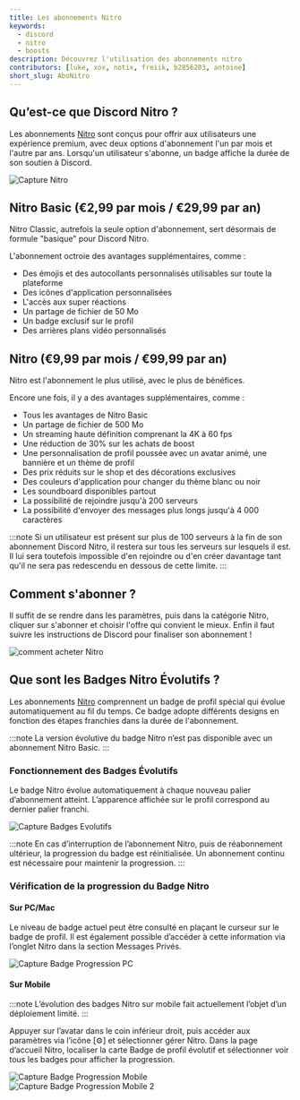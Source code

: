 ```yaml
---
title: Les abonnements Nitro
keywords:
  - discord
  - nitro
  - boosts
description: Découvrez l'utilisation des abonnements nitro
contributors: [luke, xox, notix, freiik, b2856203, antoine]
short_slug: AboNitro
---
```


## Qu’est-ce que Discord Nitro ?
Les abonnements [Nitro](https://discord.com/nitro) sont conçus pour offrir aux utilisateurs une expérience premium, avec deux options d'abonnement l'un par mois et l'autre par ans. Lorsqu'un utilisateur s'abonne, un badge affiche la durée de son soutien à Discord.

![Capture Nitro](https://i.dfr.gg/bRo.png)

## Nitro Basic (€2,99 par mois / €29,99 par an)
Nitro Classic, autrefois la seule option d'abonnement, sert désormais de formule "basique" pour Discord Nitro.

L'abonnement octroie des avantages supplémentaires, comme : 
* Des émojis et des autocollants personnalisés utilisables sur toute la plateforme
* Des icônes d'application personnalisées
* L'accès aux super réactions
* Un partage de fichier de 50 Mo
* Un badge exclusif sur le profil
* Des arrières plans vidéo personnalisés

## Nitro (€9,99 par mois / €99,99 par an)
Nitro est l'abonnement le plus utilisé, avec le plus de bénéfices.

Encore une fois, il y a des avantages supplémentaires, comme :
* Tous les avantages de Nitro Basic
* Un partage de fichier de 500 Mo
* Un streaming haute définition comprenant la 4K à 60 fps
* Une réduction de 30% sur les achats de boost
* Une personnalisation de profil poussée avec un avatar animé, une bannière et un thème de profil
* Des prix réduits sur le shop et des décorations exclusives
* Des couleurs d'application pour changer du thème blanc ou noir
* Les soundboard disponibles partout
* La possibilité de rejoindre jusqu'à 200 serveurs
* La possibilité d'envoyer des messages plus longs jusqu'à 4 000 caractères

:::note 
Si un utilisateur est présent sur plus de 100 serveurs à la fin de son abonnement Discord Nitro, il restera sur tous les serveurs sur lesquels il est. Il lui sera toutefois impossible d'en rejoindre ou d'en créer davantage tant qu'il ne sera pas redescendu en dessous de cette limite. 
:::

## Comment s'abonner ?
Il suffit de se rendre dans les paramètres, puis dans la catégorie Nitro, cliquer sur s'abonner et choisir l'offre qui convient le mieux. Enfin il faut suivre les instructions de Discord pour finaliser son abonnement !

![comment acheter Nitro](https://i.dfr.gg/4aWS.png)

## Que sont les Badges Nitro Évolutifs ?

Les abonnements [Nitro](https://discord.com/nitro) comprennent un badge de profil spécial qui évolue automatiquement au fil du temps. Ce badge adopte différents designs en fonction des étapes franchies dans la durée de l'abonnement.

:::note
La version évolutive du badge Nitro n’est pas disponible avec un abonnement Nitro Basic.
:::

### Fonctionnement des Badges Évolutifs
Le badge Nitro évolue automatiquement à chaque nouveau palier d’abonnement atteint. L’apparence affichée sur le profil correspond au dernier palier franchi.

![Capture Badges Evolutifs](https://i.dfr.gg/wHJp.png)

:::note
En cas d’interruption de l’abonnement Nitro, puis de réabonnement ultérieur, la progression du badge est réinitialisée. Un abonnement continu est nécessaire pour maintenir la progression.
:::

### Vérification de la progression du Badge Nitro

#### Sur PC/Mac
Le niveau de badge actuel peut être consulté en plaçant le curseur sur le badge de profil. Il est également possible d’accéder à cette information via l’onglet Nitro dans la section Messages Privés.

![Capture Badge Progression PC](https://i.dfr.gg/UfZL.png)

#### Sur Mobile

:::note
L’évolution des badges Nitro sur mobile fait actuellement l’objet d’un déploiement limité.
:::

Appuyer sur l’avatar dans le coin inférieur droit, puis accéder aux paramètres via l’icône [⚙️] et sélectionner gérer Nitro.
Dans la page d’accueil Nitro, localiser la carte Badge de profil évolutif et sélectionner voir tous les badges pour afficher la progression.

![Capture Badge Progression Mobile](https://i.dfr.gg/t7e9.png) ![Capture Badge Progression Mobile 2](https://i.dfr.gg/NfTW.png)
